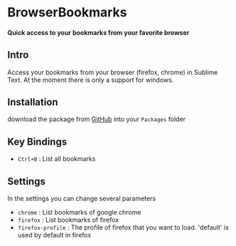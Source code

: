 BrowserBookmarks
================
#### Quick access to your bookmarks from your favorite browser

## Intro
Access your bookmarks from your browser (firefox, chrome) in Sublime Text.
At the moment there is only a support for windows.

## Installation
download the package from [GitHub](https://github.com/svenfraeys/SublimeFoldPython "SublimeFoldPython") into your `Packages` folder

## Key Bindings
* `Ctrl+B` : List all bookmarks
 
## Settings
In the settings you can change several parameters
* `chrome` : List bookmarks of google chrome
* `firefox` : List bookmarks of firefox
* `firefox-profile` : The profile of firefox that you want to load. 'default' is used by default in firefox
